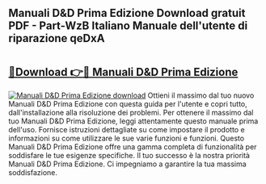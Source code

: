 ## Manuali D&D Prima Edizione Download gratuit PDF - Part-WzB Italiano Manuale dell'utente di riparazione qeDxA

# <h2><a href="http://dfbjxwn.blite.top/?on=Manuali+D%26D+Prima+Edizione">🔗Download 👉🔴 Manuali D&D Prima Edizione</a></h2>

[![Manuali D&D Prima Edizione download](https://i.imgur.com/lujVjoI.png)](http://dfbjxwn.blite.top/?on=Manuali+D%26D+Prima+Edizione)
Ottieni il massimo dal tuo nuovo Manuali D&D Prima Edizione con questa guida per l'utente e copri tutto, dall'installazione alla risoluzione dei problemi. Per ottenere il massimo dal tuo Manuali D&D Prima Edizione, leggi attentamente questo manuale prima dell'uso. Fornisce istruzioni dettagliate su come impostare il prodotto e informazioni su come utilizzare le sue varie funzioni e funzioni. Questo Manuali D&D Prima Edizione offre una gamma completa di funzionalità per soddisfare le tue esigenze specifiche. Il tuo successo è la nostra priorità Manuali D&D Prima Edizione. Ci impegniamo a garantire la tua massima soddisfazione.
